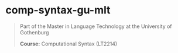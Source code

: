 # comp-syntax-gu-mlt
> Part of the Master in Language Technology at the University of Gothenburg
>
> **Course:** Computational Syntax (LT2214)
